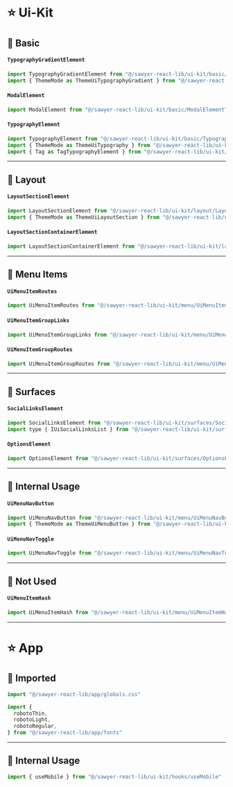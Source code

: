 # ⭐️ Ui-Kit

## 🔰 Basic

#### `TypographyGradientElement`
```ts
import TypographyGradientElement from "@/sawyer-react-lib/ui-kit/basic/TypographyGradientElement"
import { ThemeMode as ThemeUiTypographyGradient } from "@/sawyer-react-lib/ui-kit/basic/TypographyGradientElement"
```

#### `ModalElement`
```ts
import ModalElement from "@/sawyer-react-lib/ui-kit/basic/ModalElement"
```

#### `TypographyElement`
```ts
import TypographyElement from "@/sawyer-react-lib/ui-kit/basic/TypographyElement"
import { ThemeMode as ThemeUiTypography } from "@/sawyer-react-lib/ui-kit/basic/TypographyElement"
import { Tag as TagTypographyElement } from "@/sawyer-react-lib/ui-kit/basic/TypographyElement"
```


---

## 🔰 Layout

#### `LayoutSectionElement`
```ts
import LayoutSectionElement from "@/sawyer-react-lib/ui-kit/layout/LayoutSectionElement"
import { ThemeMode as ThemeUiLayoutSection } from "@/sawyer-react-lib/ui-kit/layout/LayoutSectionElement"
```

#### `LayoutSectionContainerElement`
```ts
import LayoutSectionContainerElement from "@/sawyer-react-lib/ui-kit/layout/LayoutSectionContainerElement"
```

---

## 🔰 Menu Items

#### `UiMenuItemRoutes`
```ts
import UiMenuItemRoutes from "@/sawyer-react-lib/ui-kit/menu/UiMenuItemRoutes"
```

#### `UiMenuItemGroupLinks`
```ts
import UiMenuItemGroupLinks from "@/sawyer-react-lib/ui-kit/menu/UiMenuItemGroupLinks"
```

#### `UiMenuItemGroupRoutes`
```ts
import UiMenuItemGroupRoutes from "@/sawyer-react-lib/ui-kit/menu/UiMenuItemGroupRoutes"
```

---

## 🔰 Surfaces

#### `SocialLinksElement`
```js
import SocialLinksElement from "@/sawyer-react-lib/ui-kit/surfaces/SocialLinksElement"
import type { IUiSocialLinksList } from "@/sawyer-react-lib/ui-kit/surfaces/SocialLinksElement"
```

#### `OptionsElement`
```ts
import OptionsElement from "@/sawyer-react-lib/ui-kit/surfaces/OptionsElement"
```

---

## 🔰 Internal Usage

#### `UiMenuNavButton`
```ts
import UiMenuNavButton from "@/sawyer-react-lib/ui-kit/menu/UiMenuNavButton"
import { ThemeMode as ThemeUiMenuButton } from "@/sawyer-react-lib/ui-kit/menu/UiMenuNavButton"
```

#### `UiMenuNavToggle`

```ts
import UiMenuNavToggle from "@/sawyer-react-lib/ui-kit/menu/UiMenuNavToggle"
```

---

## 🔰 Not Used

#### `UiMenuItemHash`
```ts
import UiMenuItemHash from "@/sawyer-react-lib/ui-kit/menu/UiMenuItemHash"
```

---

# ⭐️ App

## 🔰 Imported

```ts
import "@/sawyer-react-lib/app/globals.css"
```

```ts
import {
  robotoThin,
  robotoLight,
  robotoRegular,
} from "@/sawyer-react-lib/app/fonts"
```

---

## 🔰 Internal Usage

```ts
import { useMobile } from "@/sawyer-react-lib/ui-kit/hooks/useMobile"
```
